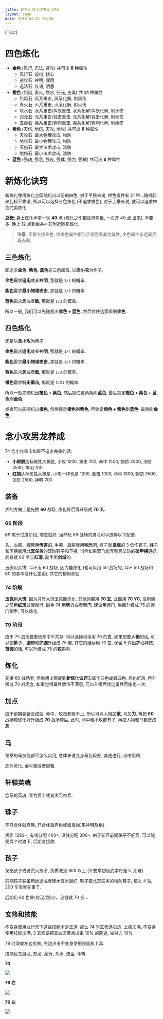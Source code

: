 ```yaml
---
title: 天下3 念小攻男龙 FAQ
layout: page
date: 2016-06-11 19:50
---
```


[TOC]

# 四色炼化
- **金色** (风行, 迅法, 速攻) 共可出 **8** 种属性
    + 风行石: 追电, 扰心
    + 速攻石: 神明, 骤雨
    + 迅法石: 疾语, 明思
- **橙色** (烈风, 离火, 坎水, 归元, 五毒) 共 **21** 种属性
    + 烈风石: 风系重击, 风系化解, 附风伤
    + 离火石: 火系重击, 火系化解, 附火伤
    + 坎水石: 水系重击/挥砍重击, 水系化解/挥砍化解, 附水伤
    + 归元石: 元系重击/钝击重击, 元系化解/钝击化解, 附元伤
    + 五毒石: 毒系重击/穿刺重击, 毒系化解/穿刺化解, 附毒伤
- **紫色** (天伤, 地伤, 天攻, 地攻) 共可出 **8** 种属性
    + 天攻石: 最大物理攻击, 物防
    + 地攻石: 最小物理攻击, 物防
    + 天伤石: 最大法术攻击, 法防
    + 地伤石: 最小法术攻击, 法防
- **蓝色** (强魂, 强念, 强疾, 强体, 强力, 强敏) 共可出 **6** 种属性

# 新炼化诀窍
新炼化使用炼化之印随机出以前的四色, 对于平民来说, 橙色属性有 21 种...随机起来比较不靠谱, 所以可以选择三色炼化 (不追求橙色), 对于土豪来说, 就可以追求四色完美炼化.

**总概:** 身上炼化声望一次 **40** 点 (炼化之印都放包包里, 一次开 40 点 出来), 不要多, 晚上 12 点到幽谷神石附近随机炼化.

> **注意**, 不要去锁金色, 锁金色属性相当于锁两条其他属性, 金色属性永远最后再去刷.

## 三色炼化
即追求**金色**, **紫色**, **蓝色**这三色属性, 以**念小攻**为例子.

**金色**需求**追电**或者**神明**, 那就是 `1/4` 的概率.

**紫色**需求**最小物理攻击**, 那就是 `1/8` 的概率.

**蓝色**需求**念**或者**敏**, 那就是 `1/3` 的概率.

所以一般, 我们可以先随机出**紫色 + 蓝色**, 然后锁住这两条刷**金色**.

## 四色炼化
还是以**念小攻**为例子.

**金色**需求**追电**或者**神明**, 那就是 `1/4` 的概率.

**紫色**需求**最小物理攻击**, 那就是 `1/8` 的概率.

**蓝色**需求**念**或者**敏**, 那就是 `1/3` 的概率.

**橙色**需求**钝击重击**, 那就是 `1/21` 的概率.

所以一般先随机出**橙色 + 紫色**, 然后锁住这两条刷**蓝色**, 最后锁定**橙色 + 紫色 + 蓝色**刷**金色**.

或者可以先随机出**橙色**, 然后锁定**橙色**刷**紫色**, 再锁定**橙色 + 紫色**刷**蓝色**, 最后刷**金色**.

# 念小攻男龙养成
74 念小攻重击如果不追求完美的话:

- **小翅膀**达标属性大概是, 小攻 1200, 重击 700, 命中 1500, 物防 3000, 法防 2500, 神明 700
- **红烧**达标属性大概是, 小攻一样也是 1200, 重击 1000, 命中 1800, 物防 3500, 法防 2500, 神明 700

## 装备
大的方向上是先换 **60** 战场, 炼化好后再升级成 **70 玄**.

### 69 阶段
69 属于过度阶段, 随意就好, 当然玩 69 战场的男龙可以选择以下配装.

头、衣服、腰带用**传道**的, 手腕、肩膀就用**明光**吧, 裤子就**鬼观**的 3 负伤裤子, 鞋子和下摆就用**北冥任务**的双防鞋子和下摆, 当然如果双飞能弄到高法防的**破甲摆**更好, 武器就 60 手工**红珊**, 副手用**剑域**的.

玉佩用大饼, 耳环用 60 战场, 因为能炼化 (也可以用 50 战场的, 耳环 50 战场和 60 的基本没什么差距), 其它的都用青钻.

### 74 阶段
**玉佩**用**大饼**, 因为只有大饼玉佩能炼化, 其他的都用 **70 玄**, 武器用 **70 YC**, 没刷到之前用**红珊**过渡就行, 副手 74 用**势力**或者**师门**, 建议用师门, 后面升级成 75 的师门副手, 可以炼化.

### 79 阶段
由于 75 战场套重击命中不共存, 可以选择继续用 70 的**玄**,  如果想要**人祸**的话, 可以把**裤子**、**腰带**和**护腕**升级成 75 套, 其它的继续用 70 玄, 保留 5 件出**护心**特技, **首饰**的话, 可以升级成 75 的**权**系列.

## 炼化
先换 60 战场套, 然后用上面提到**新炼化诀窍**去炼化三色或者四色, 炼化好后, 再升级成 70 战场套, 如果觉得属性数值不满意, 可以升级后锁定属性再炼化一次.

## 加点
由于前期装备没成型, 命中、攻击都跟不上, 所以可以人物加**敏**, 马加**力**, 等把 **60** 战场套炼化好升极成 **70** 战场套后, 此时, 命中和小攻都有了, 再把人物和马都洗成**念**.

## 马
龙巫的马技能都不怎么实用, 总体来说变身马比较好, 其他也行, 出啥用啥.

念体灵化, 金牛御或者巨蟹.

## 轩辕英魂
念系的英魂: 青竹居士或者太乙神兵.

## 珠子
不开合体就弄熊, 开合体就弄树或者鬼(如果神明及格).

资质 1290+, 有钱分配 400+, 没钱分配 300+, 由于新区前期珠子不好弄, 可以随便弄个过渡下, 后期直接收.

## 孩子
龙巫孩子或者荒火孩子, 资质洗到 900 以上 (不要拿初级武学丹强 5, 太难).

前期孩子装备用达途或者建木假本就好, 鞋子要北冥任务的物防鞋子, 都上 4 钻, 200 军资就完事了.

后期用 80 世界(霄汉/烈火)，没钱就 70 玄...

## 玄修和技能
不变身使用龙行天下这些技能才是王道, 那么 74 时玄修选右边, 上毒加满, 不变身使用技能加满, 3 玄修要把其血玄黄点出来 10% 的跑速, 减对方 10%.

79 时改成左边玄修, 右边点击不变身使用技能和上毒.

技能优先游龙, 怒龙, 龙行, 背水, 流萤, 斗转.

**74**

![](http://i68.tinypic.com/b66mit.jpg)

**79 右**

![](http://i67.tinypic.com/11rr87b.jpg)

**79 左**

![](http://i67.tinypic.com/2i8b2gh.jpg)
